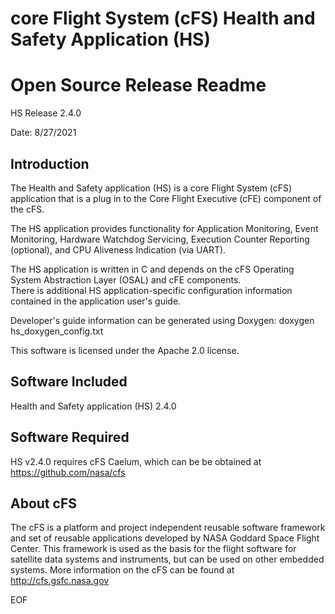 core Flight System (cFS) Health and Safety Application (HS) 
===========================================================

Open Source Release Readme
==========================

HS Release 2.4.0

Date: 
8/27/2021

Introduction
-------------
  The Health and Safety application (HS) is a core Flight System (cFS) 
  application that is a plug in to the Core Flight Executive (cFE) component 
  of the cFS.  
  
  The HS application provides functionality for Application Monitoring, 
  Event Monitoring, Hardware Watchdog Servicing, Execution Counter Reporting
  (optional), and CPU Aliveness Indication (via UART). 

  The HS application is written in C and depends on the cFS Operating System 
  Abstraction Layer (OSAL) and cFE components.  
  There is additional HS application-specific configuration information
  contained in the application user's guide.

  Developer's guide information can be generated using Doxygen: 
  doxygen hs_doxygen_config.txt

  This software is licensed under the Apache 2.0 license.  
 
 
Software Included
------------------
  Health and Safety application (HS) 2.4.0
  
 
Software Required
------------------

 HS v2.4.0 requires cFS Caelum, which can be be obtained 
 at https://github.com/nasa/cfs
  
About cFS
-----------
  The cFS is a platform and project independent reusable software framework and
  set of reusable applications developed by NASA Goddard Space Flight Center.
  This framework is used as the basis for the flight software for satellite data
  systems and instruments, but can be used on other embedded systems.  More
  information on the cFS can be found at http://cfs.gsfc.nasa.gov
                      
EOF                       
